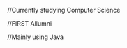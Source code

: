 //Currently studying Computer Science

//FIRST Allumni

//Mainly using Java

<!---
RoyalCats-IAmNevermore/RoyalCats-IAmNevermore is a ✨ special ✨ repository because its `README.md` (this file) appears on your GitHub profile.
You can click the Preview link to take a look at your changes.
--->
